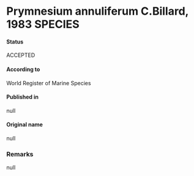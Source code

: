 Prymnesium annuliferum C.Billard, 1983 SPECIES
=======

#### Status
ACCEPTED

#### According to
World Register of Marine Species

#### Published in
null

#### Original name
null

### Remarks
null